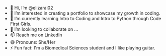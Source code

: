 - 👋 Hi, I’m @elizarai02
- 👀 I’m interested in creating a portfolio to showcase my growth in coding.
- 🌱 I’m currently learning Intro to Coding and Intro to Python through Code First Girls.
- 💞️ I’m looking to collaborate on ...
- 📫 Reach me on LinkedIn 
- 😄 Pronouns: She/Her
- ⚡ Fun fact: I'm a Biomedical Sciences student and I like playing guitar.

<!---
elizarai02/elizarai02 is a ✨ special ✨ repository because its `README.md` (this file) appears on your GitHub profile.
You can click the Preview link to take a look at your changes.
--->
